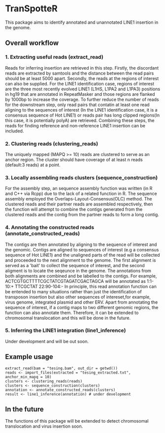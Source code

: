 # TranSpotteR
This package aims to identify annotated and unannotated LINE1 insertion in the genome.

## Overall workflow
### 1. Extracting useful reads (extract_read)
Reads for inferring insertion are retrieved in this step.
Firstly, the discordant reads are extracted by samtools and the distance between the read pairs should be at least 5000 apart.
Secondly, the reads at the regions of interest can also be supplied.
For the LINE1 identification case, regions of interest are the three most recently evolved LINE1 (L1HS, L1PA2 and L1PA3) positions in hg19 that are annotated in RepeatMasker and those regions are flanked by 1000bp to increase the coverage.
To further reduce the number of reads for the downstream step, only read pairs that contatin  at least one read aligning to the sequences of interest (In the LINE1 identification case, it is a consensus sequence of Hot LINE1) or reads pair has long clipped regions(In this case, it is potentially polyA) are retrieved.
Combining these steps, the reads for finding reference and non-reference LINE1 insertion can be included.

### 2. Clustering reads (clustering_reads)
The uniquely mapped (MAPQ >= 10) reads are clustered to serve as an anchor region.
The cluster should have coverage of at least n reads (default:3 reads) at a point.

### 3. Locally assembling reads clusters (sequence_construction)
For the assembly step, an sequence assembly function was written (in R and C++ via Rcpp) due to the lack of a related function in R.
The sequence assembly employed the Overlaps-Layout-Consensus(OLC) method.
The clustered reads and their partner reads are assembled respectively, then the function will attempt to combine the contigs generated from the clustered reads and the contig from the partner reads to form a long contig.

### 4. Annotating the constructed reads (annotate_constructed_reads)
The contigs are then annotated by aligning to the sequence of interest and the genomic.
Contigs are aligned to sequences of interest (e.g a consensus sequence of Hot LINE1) and the unaligned parts of the read will be collected and proceeded to the next alignment to the genome.
The first alignment is served as a 'bait' to collect the sequence of interest, and the second aligment is to locate the seqeunce in the genome.
The annotations from both alignments are combined and be labelled to the contigs.
For example, ACTCGTGCTTTTCGCTATCGTAGATCGACTAGCA will be annotated as 1:1-10:+ TTCGCTAT 22:90-104:-
In principle, this read annotation function can be entended to many situations rather than just the identification of transposon insertion but also other sequences of intereset,for example, virus genome, integrated plasmid and other ERV.
Apart from annotating the sequence of interest, if a contig maps to two different genomic regions, the function can also annotate them.
Therefore, it can be extended to chromosomal translocation and this will be done in the future.

### 5. Inferring the LINE1 integration (line1_inference)
Under development and will be out soon.

## Example usage
```
extract_read(bam = "tesing.bam", out_dir = getwd())
reads <- import_files(extracted = "tesing_extracted.txt", anchor_min_mapq = 10)
clusters <- clustering_reads(reads)
clusters <- sequence_construction(clusters)
annotation <- annotate_constructed_reads(clusters)
result <- line1_inference(annotation) # under development
```

## In the future
The functions of this package will be extended to detect chromosomal translocation and virus insertion soon.

